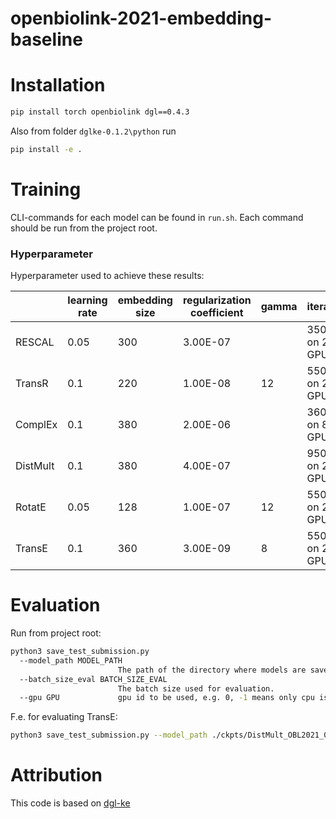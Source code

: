 # openbiolink-2021-embedding-baseline

# Installation

```bash
pip install torch openbiolink dgl==0.4.3
```

Also from folder `dglke-0.1.2\python` run

```bash
pip install -e .
```

# Training

CLI-commands for each model can be found in `run.sh`. Each command should be run from the project root.

### Hyperparameter

Hyperparameter used to achieve these results:

|          | learning rate | embedding   size | regularization   coefficient | gamma | iterations         |
| -------- | ------------- | ---------------- | ---------------------------- | ----- | ------------------ |
| RESCAL   | 0.05          | 300              | 3.00E-07                     |       | 350000   on 2 GPUs |
| TransR   | 0.1           | 220              | 1.00E-08                     | 12    | 550000   on 2 GPUs |
| ComplEx  | 0.1           | 380              | 2.00E-06                     |       | 360000   on 8 GPUs |
| DistMult | 0.1           | 380              | 4.00E-07                     |       | 950000   on 2 GPUs |
| RotatE   | 0.05          | 128              | 1.00E-07                     | 12    | 550000   on 2 GPUs |
| TransE   | 0.1           | 360              | 3.00E-09                     | 8     | 550000   on 2 GPUs |

# Evaluation

Run from project root:

```bash
python3 save_test_submission.py
  --model_path MODEL_PATH
                        The path of the directory where models are saved.
  --batch_size_eval BATCH_SIZE_EVAL
                        The batch size used for evaluation.
  --gpu GPU             gpu id to be used, e.g. 0, -1 means only cpu is used
```

F.e. for evaluating TransE:

```bash
python3 save_test_submission.py --model_path ./ckpts/DistMult_OBL2021_0 --batch_size_eval 100 --gpu 0
```

# Attribution

This code is based on [dgl-ke](https://github.com/awslabs/dgl-ke)

